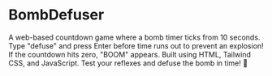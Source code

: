 # BombDefuser
A web-based countdown game where a bomb timer ticks from 10 seconds. Type "defuse" and press Enter before time runs out to prevent an explosion! If the countdown hits zero, "BOOM" appears. Built using HTML, Tailwind CSS, and JavaScript. Test your reflexes and defuse the bomb in time! 🚀
